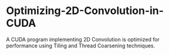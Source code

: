 # Optimizing-2D-Convolution-in-CUDA
A CUDA program implementing 2D Convolution is optimized for performance using Tiling and Thread Coarsening techniques.
